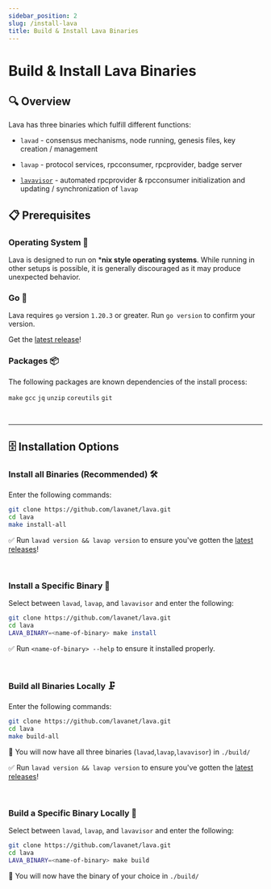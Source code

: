 ```yaml
---
sidebar_position: 2
slug: /install-lava
title: Build & Install Lava Binaries
---
```


# Build & Install Lava Binaries

## 🔍 Overview

Lava has three binaries which fulfill different functions:

- `lavad` - consensus mechanisms, node running, genesis files, key creation / management

- `lavap` - protocol services, rpcconsumer, rpcprovider, badge server

- [`lavavisor`](/lavavisor) - automated rpcprovider & rpcconsumer initialization and updating / synchronization of `lavap`


## 📋 Prerequisites

### Operating System 💾


Lava is designed to run on ***nix style operating systems**. While running in other setups is possible, it is generally discouraged as it may produce unexpected behavior.

### Go 📇

Lava requires `go` version `1.20.3` or greater. Run `go version` to confirm your version.

Get the [latest release](https://go.dev/doc/install)!

### Packages 📦

The following packages are known dependencies of the install process:

`make` `gcc` `jq` `unzip` `coreutils` `git`

<br/>
<hr/>

## 🗄️ Installation Options 


### Install all Binaries (Recommended) 🛠️

Enter the following commands:

```bash
git clone https://github.com/lavanet/lava.git
cd lava
make install-all
```

✅ Run `lavad version && lavap version` to ensure you've gotten the [latest releases](https://github.com/lavanet/lava/releases)!

<br />

### Install a Specific Binary 🔧

Select between `lavad`, `lavap`, and `lavavisor` and enter the following:

```bash
git clone https://github.com/lavanet/lava.git
cd lava
LAVA_BINARY=<name-of-binary> make install
```

✅ Run `<name-of-binary> --help` to ensure it installed properly.

<br />

### Build all Binaries Locally 🗜️

Enter the following commands:

```bash
git clone https://github.com/lavanet/lava.git
cd lava
make build-all
```

📁 You will now have all three binaries (`lavad`,`lavap`,`lavavisor`) in `./build/`

✅ Run `lavad version && lavap version` to ensure you've gotten the [latest releases](https://github.com/lavanet/lava/releases)!

<br />


### Build a Specific Binary Locally 🔨

Select between `lavad`, `lavap`, and `lavavisor` and enter the following:

```bash
git clone https://github.com/lavanet/lava.git
cd lava
LAVA_BINARY=<name-of-binary> make build
```

📁 You will now have the binary of your choice in `./build/`

<br />